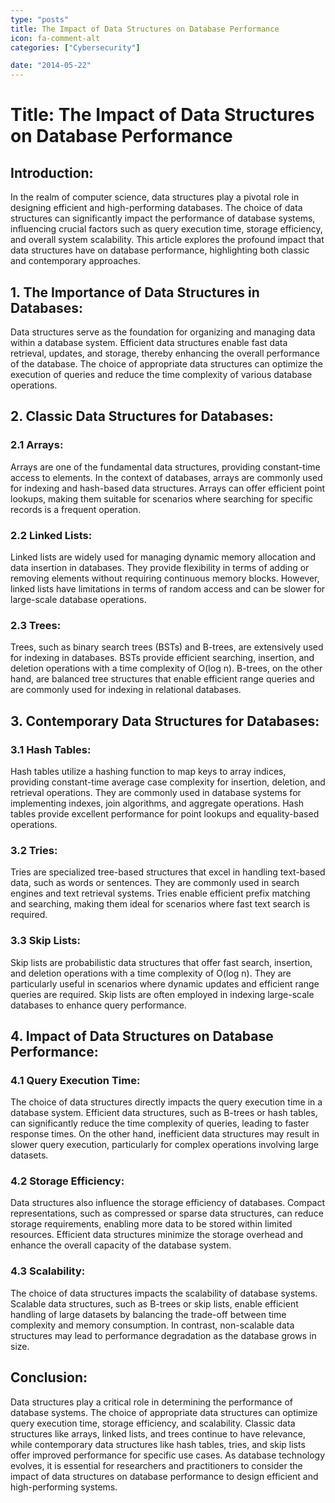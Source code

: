 ```yaml
---
type: "posts"
title: The Impact of Data Structures on Database Performance
icon: fa-comment-alt
categories: ["Cybersecurity"]

date: "2014-05-22"
---
```




# Title: The Impact of Data Structures on Database Performance

## Introduction:

In the realm of computer science, data structures play a pivotal role in designing efficient and high-performing databases. The choice of data structures can significantly impact the performance of database systems, influencing crucial factors such as query execution time, storage efficiency, and overall system scalability. This article explores the profound impact that data structures have on database performance, highlighting both classic and contemporary approaches.

## 1. The Importance of Data Structures in Databases:

Data structures serve as the foundation for organizing and managing data within a database system. Efficient data structures enable fast data retrieval, updates, and storage, thereby enhancing the overall performance of the database. The choice of appropriate data structures can optimize the execution of queries and reduce the time complexity of various database operations.

## 2. Classic Data Structures for Databases:

### 2.1 Arrays:
Arrays are one of the fundamental data structures, providing constant-time access to elements. In the context of databases, arrays are commonly used for indexing and hash-based data structures. Arrays can offer efficient point lookups, making them suitable for scenarios where searching for specific records is a frequent operation.

### 2.2 Linked Lists:
Linked lists are widely used for managing dynamic memory allocation and data insertion in databases. They provide flexibility in terms of adding or removing elements without requiring continuous memory blocks. However, linked lists have limitations in terms of random access and can be slower for large-scale database operations.

### 2.3 Trees:
Trees, such as binary search trees (BSTs) and B-trees, are extensively used for indexing in databases. BSTs provide efficient searching, insertion, and deletion operations with a time complexity of O(log n). B-trees, on the other hand, are balanced tree structures that enable efficient range queries and are commonly used for indexing in relational databases.

## 3. Contemporary Data Structures for Databases:

### 3.1 Hash Tables:
Hash tables utilize a hashing function to map keys to array indices, providing constant-time average case complexity for insertion, deletion, and retrieval operations. They are commonly used in database systems for implementing indexes, join algorithms, and aggregate operations. Hash tables provide excellent performance for point lookups and equality-based operations.

### 3.2 Tries:
Tries are specialized tree-based structures that excel in handling text-based data, such as words or sentences. They are commonly used in search engines and text retrieval systems. Tries enable efficient prefix matching and searching, making them ideal for scenarios where fast text search is required.

### 3.3 Skip Lists:
Skip lists are probabilistic data structures that offer fast search, insertion, and deletion operations with a time complexity of O(log n). They are particularly useful in scenarios where dynamic updates and efficient range queries are required. Skip lists are often employed in indexing large-scale databases to enhance query performance.

## 4. Impact of Data Structures on Database Performance:

### 4.1 Query Execution Time:
The choice of data structures directly impacts the query execution time in a database system. Efficient data structures, such as B-trees or hash tables, can significantly reduce the time complexity of queries, leading to faster response times. On the other hand, inefficient data structures may result in slower query execution, particularly for complex operations involving large datasets.

### 4.2 Storage Efficiency:
Data structures also influence the storage efficiency of databases. Compact representations, such as compressed or sparse data structures, can reduce storage requirements, enabling more data to be stored within limited resources. Efficient data structures minimize the storage overhead and enhance the overall capacity of the database system.

### 4.3 Scalability:
The choice of data structures impacts the scalability of database systems. Scalable data structures, such as B-trees or skip lists, enable efficient handling of large datasets by balancing the trade-off between time complexity and memory consumption. In contrast, non-scalable data structures may lead to performance degradation as the database grows in size.

## Conclusion:

Data structures play a critical role in determining the performance of database systems. The choice of appropriate data structures can optimize query execution time, storage efficiency, and scalability. Classic data structures like arrays, linked lists, and trees continue to have relevance, while contemporary data structures like hash tables, tries, and skip lists offer improved performance for specific use cases. As database technology evolves, it is essential for researchers and practitioners to consider the impact of data structures on database performance to design efficient and high-performing systems.